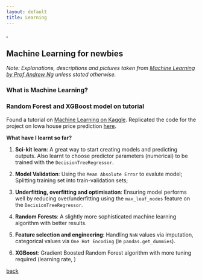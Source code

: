 ```yaml
---
layout: default
title: Learning
---
```

[.](./)

## Machine Learning for newbies
_Note: Explanations, descriptions and pictures taken from [Machine Learning by Prof Andrew Ng](https://www.coursera.org/learn/machine-learning)  unless stated otherwise._

### What is Machine Learning?

### Random Forest and XGBoost model on tutorial
Found a tutorial on [Machine Learning on Kaggle](https://www.kaggle.com/learn/machine-learning). Replicated the code for the project on Iowa house price prediction [here](https://www.kaggle.com/rayfave/ml-with-random-tree-classifier-xgboost/).

**What have I learnt so far?**
 1. **Sci-kit learn**: 
 A great way to start creating models and predicting outputs. Also learnt to choose predictor parameters (numerical) to be trained with the `DecisionTreeRegressor`.

 1. **Model Validation**: Using the `Mean Absolute Error` to evalute model;  Splitting training set into train-validation sets; 
 
 1. **Underfitting, overfitting and optimisation**: Ensuring model performs well by reducing over/underfitting using the `max_leaf_nodes` feature on the `DecisionTreeRegressor`.

 1. **Random Forests**: A slightly more sophisticated machine learning algorithm with better results.
 
 1. **Feature selection and engineering**: Handling `NaN` values via imputation, categorical values via `One Hot Encoding` (ie `pandas.get_dummies`).
 
 1. **XGBoost**: Gradient Boosted Random Forest algorithm with more tuning required (learning rate, )

<!-- ### Unsupervised Learning

**Context:** _I have a bunch of users on my app doing a bunch of things.. How can I segment them into meaningful, actionable groups?_

**K-means clustering** 

Using K-means clustering,

**Feature clean up** -->

[back](./)